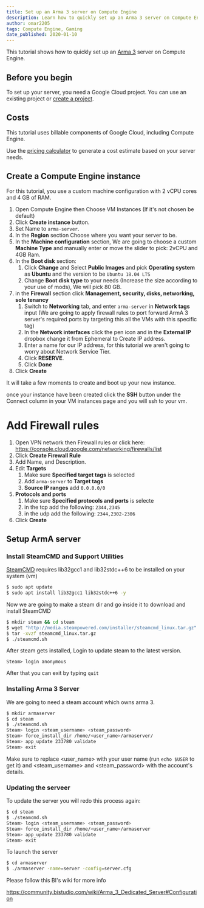 ```yaml
---
title: Set up an Arma 3 server on Compute Engine
description: Learn how to quickly set up an Arma 3 server on Compute Engine.
author: omar2205
tags: Compute Engine, Gaming
date_published: 2020-01-10
---
```


This tutorial shows how to quickly set up an [Arma 3](https://arma3.com/) server on Compute Engine.

## Before you begin

To set up your server, you need a Google Cloud project. You can use an existing project or
[create a project](https://console.cloud.google.com/project).

## Costs

This tutorial uses billable components of Google Cloud, including Compute Engine.

Use the [pricing calculator](https://cloud.google.com/products/calculator/)
to generate a cost estimate based on your server needs.

## Create a Compute Engine instance

For this tutorial, you use a custom machine configuration with 2 vCPU cores and 4 GB of RAM.

1. Open Compute Engine then Choose VM Instances (If it's not chosen be default)
1. Click **Create instance** button.
1. Set Name to `arma-server`.
1. In the **Region** section Choose where you want your server to be.
1. In the **Machine configuration** section, We are going to choose a custom **Machine Type** and manually enter or move the slider to pick: 2vCPU and 4GB Ram.
1. In the **Boot disk** section: 
   1. Click **Change** and Select **Public Images** and pick **Operating system** as **Ubuntu** and the version to be `Ubuntu 18.04 LTS`
   1. Change **Boot disk type** to your needs (Increase the size according to your use of mods), We will pick 80 GB.
1. in the **Firewall** section click **Management, security, disks, networking, sole tenancy**
   1. Switch to **Networking** tab, and enter `arma-server` in **Network tags** input (We are going to apply firewall rules to port forward ArmA 3 server's required ports by targeting this all the VMs with this specific tag) 
   1. In the **Network interfaces** click the pen icon and in the **External IP** dropbox change it from Ephemeral to Create IP address.
   1. Enter a name for our IP address, for this tutorial we aren't going to worry about Network Service Tier.
   1. Click **RESERVE**.
   1. Click **Done**
1. Click **Create**


It will take a few moments to create and boot up your new instance.

once your instance have been created click the **SSH** button under the Connect column in your VM instances page and you will ssh to your vm.

# Add Firewall rules
1. Open VPN network then Firewall rules or click here: https://console.cloud.google.com/networking/firewalls/list
1. Click **Create Firewall Rule**
1. Add Name, and Description.
1. Edit **Targets**
   1. Make sure **Specified target tags** is selected
   1. Add `arma-server` to **Target tags**
   1. **Source IP ranges** add `0.0.0.0/0`
1. **Protocols and ports**
   1. Make sure **Specified protocols and ports** is selecte
   1. in the tcp add the following: `2344,2345`
   1. in the udp add the following: `2344,2302-2306`
1. Click **Create**

## Setup ArmA server

### Install SteamCMD and Support Utilities
[SteamCMD](https://developer.valvesoftware.com/wiki/SteamCMD) requires lib32gcc1 and lib32stdc++6 to be installed on your system (vm)
``` bash
$ sudo apt update
$ sudo apt install lib32gcc1 lib32stdc++6 -y
```

Now we are going to make a steam dir and go inside it to download and install SteamCMD
``` bash
$ mkdir steam && cd steam
$ wget "http://media.steampowered.com/installer/steamcmd_linux.tar.gz"
$ tar -xvzf steamcmd_linux.tar.gz
$ ./steamcmd.sh
```
After steam gets installed, Login to update steam to the latest version.
```
Steam> login anonymous
```
After that you can exit by typing `quit`

### Installing Arma 3 Server
We are going to need a steam account which owns arma 3.
``` bash
$ mkdir armaserver
$ cd steam
$ ./steamcmd.sh
Steam> login <steam_username> <steam_password>
Steam> force_install_dir /home/<user_name>/armaserver/
Steam> app_update 233780 validate
Steam> exit
```
Make sure to replace <user_name> with your user name (run `echo $USER` to get it) and <steam_username> and <steam_password> with the account's details.

### Updating the serveer
To update the server you will redo this process again:
``` bash
$ cd steam
$ ./steamcmd.sh
Steam> login <steam_username> <steam_password>
Steam> force_install_dir /home/<user_name>/armaserver
Steam> app_update 233780 validate
Steam> exit
```


To launch the server
``` bash
$ cd armaserver
$ ./armaserver -name=server -config=server.cfg
```

Please follow this BI's wiki for more info

https://community.bistudio.com/wiki/Arma_3_Dedicated_Server#Configuration
